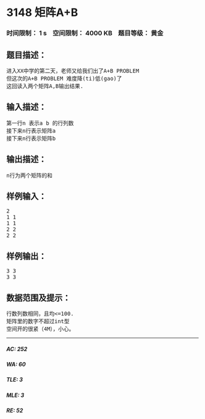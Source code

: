 # 3148 矩阵A+B   
### 时间限制： 1 s&nbsp;&nbsp;&nbsp;&nbsp;空间限制： 4000 KB&nbsp;&nbsp;&nbsp;&nbsp;题目等级： 黄金  
## 题目描述：  

<pre>
进入XX中学的第二天，老师又给我们出了A+B PROBLEM
但这次的A+B PROBLEM 难度降(ti)低(gao)了
这回读入两个矩阵A,B输出结果.
</pre>
  
  
## 输入描述：  

<pre>
第一行n 表示a b 的行列数
接下来n行表示矩阵a
接下来n行表示矩阵b
</pre>
  
  
## 输出描述：  

<pre>
n行为两个矩阵的和
</pre>
  
  
## 样例输入：  

<pre>
2
1 1
1 1
2 2
2 2
</pre>
  
  
## 样例输出：  

<pre>
3 3
3 3
</pre>
  
  
## 数据范围及提示：  

<pre>
行数列数相同，且均<=100.
矩阵里的数字不超过int型
空间开的很紧（4M），小心。
</pre>
  
  
***  

##### AC: 252  
##### WA: 60  
##### TLE: 3  
##### MLE: 3  
##### RE: 52  
